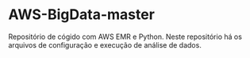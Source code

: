 # AWS-BigData-master
Repositório de cógido com AWS EMR e Python. Neste repositório há os arquivos de configuração e execução de análise de dados.
